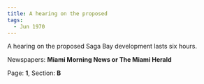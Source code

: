 ```yaml
---  
title: A hearing on the proposed  
tags:  
  - Jun 1970  
---  
```

  
A hearing on the proposed Saga Bay development lasts six hours.  
  
Newspapers: **Miami Morning News or The Miami Herald**  
  
Page: **1**, Section: **B** 
